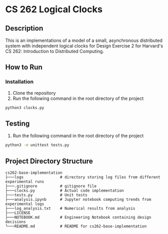 # CS 262 Logical Clocks

## Description

This is an implementations of a model of a small, asynchronous distributed
system with independent logical clocks for Design Exercise 2 for Harvard's
CS 262: Introduction to Distributed Computing.

## How to Run

### Installation

1. Clone the repository
2. Run the following command in the root directory of the project
```bash
python3 clocks.py
```
## Testing

1. Run the following command in the root directory of the project
```bash
python3 -m unittest tests.py
```

## Project Directory Structure
```
cs262-base-implementation
├───logs                # directory storing log files from different experimental runs
├───.gitignore          # gitignore file
├───clocks.py           # Actual code implementation
├───tests.py            # Unit tests
├───analysis.ipynb      # Jupyter notebook computing trends from experimental logs
├───log_analysis.txt    # Numerical results from analysis
├───LICENSE             
├───NOTEBOOK.md         # Engineering Notebook containing design decisions
└───README.md           # README for cs262-base-implementation
```
